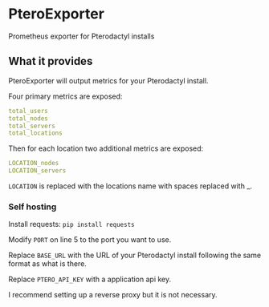 # PteroExporter
Prometheus exporter for Pterodactyl installs

## What it provides
PteroExporter will output metrics for your Pterodactyl install.

Four primary metrics are exposed:
```yml
total_users
total_nodes
total_servers
total_locations
```

Then for each location two additional metrics are exposed:
```yml
LOCATION_nodes
LOCATION_servers
```
`LOCATION` is replaced with the locations name with spaces replaced with _.

### Self hosting
Install requests:
`pip install requests`

Modify `PORT` on line 5 to the port you want to use.

Replace `BASE_URL` with the URL of your Pterodactyl install following the same format as what is there.

Replace `PTERO_API_KEY` with a application api key.

I recommend setting up a reverse proxy but it is not necessary.
